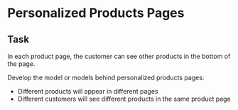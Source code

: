 # Personalized Products Pages

## Task

In each product page, the customer can see other products in the bottom of the page.

Develop the model or models behind personalized products pages:
- Different products will appear in different pages
- Different customers will see different products in the same product page
